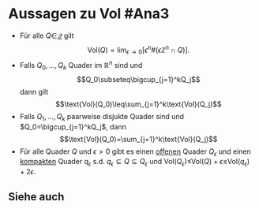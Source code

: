 # Aussagen zu Vol #Ana3
- Für alle $Q\in$[$\mathscr{Q}$](Quader.md) gilt $$\text{Vol}(Q)=\lim_{\epsilon\to 0}[\epsilon^n\#(\epsilon\mathbb{Z}^n\cap Q)].$$
- Falls $Q_0,\dots,Q_k$ Quader im $\mathbb{R}^n$ sind und $$Q_0\subseteq\bigcup_{j=1}^kQ_j$$ dann gilt $$\text{Vol}(Q_0)\leq\sum_{j=1}^k\text{Vol}(Q_j)$$
- Falls $Q_1,\dots,Q_k$ paarweise disjukte Quader sind und $Q_0=\bigcup_{j=1}^kQ_j$, dann $$\text{Vol}(Q_0)=\sum_{j=1}^k\text{Vol}(Q_j)$$
- Für alle Quader $Q$ und $\epsilon>0$ gibt es einen [offenen](Offenheit%20und%20Abgeschlossenheit.md) Quader $Q_\epsilon$ und einen [kompakten](Kompaktheit.md) Quader $q_\epsilon$ s.d. $q_\epsilon \subseteq Q\subseteq Q_\epsilon$ und Vol$(Q_\epsilon)\leq$Vol$(Q)+\epsilon\leq$Vol$(q_\epsilon)+2\epsilon$.
## Siehe auch